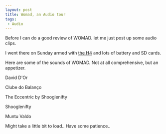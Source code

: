 ```yaml
---
layout: post
title: Womad, an Audio tour
tags:
 - Audio
---
```


Before I can do a good review of WOMAD. let me just post up some audio clips.

I went there on Sunday armed with [the H4][0] and lots of battery and SD cards.

Here are some of the sounds of WOMAD. Not at all comprehensive, but an appetizer.

David D'Or

Clube do Balanço

The Eccentric by Shooglenifty

Shooglenifty

Muntu Valdo

Might take a little bit to load.. Have some patience..


[0]: http://www.chinpen.net/blog/unboxing-the-zoom-h4/
